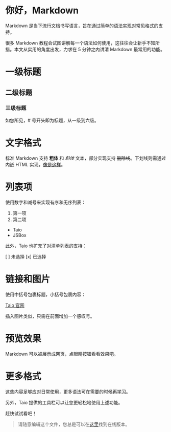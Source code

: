 # 你好，Markdown

Markdown 是当下流行文档书写语言，旨在通过简单的语法实现对常见格式的支持。

很多 Markdown 教程会试图讲解每一个语法如何使用，这往往会让新手不知所措。本文从实用的角度出发，力求在 5 分钟之内讲清 Markdown 最常用的功能。

# 一级标题

## 二级标题

### 三级标题

如您所见，# 号开头即为标题，从一级到六级。

# 文字格式

标准 Markdown 支持 **粗体** 和 _斜体_ 文本，部分实现支持 ~~删除线~~。下划线则需通过内嵌 HTML 实现，<u>像是这样</u>。

# 列表项

使用数字和减号来实现有序和无序列表：

1. 第一项
2. 第二项

- Taio
- JSBox

此外，Taio 也扩充了对清单列表的支持：

[ ] 未选择
[x] 已选择

# 链接和图片

使用中括号包裹标题，小括号包裹内容：

[Taio 官网](https://taio.app/cn/)

插入图片类似，只需在前面增加一个感叹号。

# 预览效果

Markdown 可以被展示成网页，点眼睛按钮看看效果吧。

# 更多格式

这些内容足够应对日常使用，更多语法可在需要的时候[再学习](https://daringfireball.net/projects/markdown/syntax)。

另外，Taio 提供的工具栏可以让您更轻松地使用上述功能。

赶快试试看吧！

> 请随意编辑这个文件，您总是可以在[这里](https://docs.taio.app/#/cn/editor/hello-markdown)找到在线版本。
